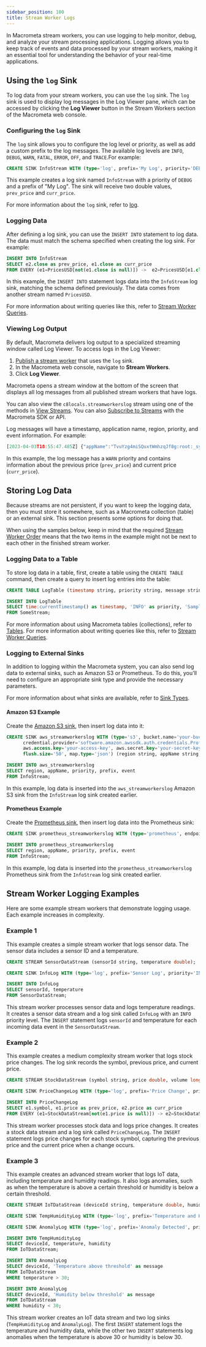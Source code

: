 ```yaml
---
sidebar_position: 100
title: Stream Worker Logs
---
```


In Macrometa stream workers, you can use logging to help monitor, debug, and analyze your stream processing applications. Logging allows you to keep track of events and data processed by your stream workers, making it an essential tool for understanding the behavior of your real-time applications.

## Using the `log` Sink

To log data from your stream workers, you can use the `log` sink. The `log` sink is used to display log messages in the Log Viewer pane, which can be accessed by clicking the **Log Viewer** button in the Stream Workers section of the Macrometa web console.

### Configuring the `log` Sink

The `log` sink allows you to configure the log level or priority, as well as add a custom prefix to the log messages. The available log levels are `INFO`, `DEBUG`, `WARN`, `FATAL`, `ERROR`, `OFF`, and `TRACE`.For example:

```sql
CREATE SINK InfoStream WITH (type='log', prefix='My Log', priority='DEBUG') (prev_price double, curr_price double);
```

This example creates a log sink named `InfoStream` with a priority of `DEBUG` and a prefix of "My Log". The sink will receive two double values, `prev_price` and `curr_price`.

For more information about the `log` sink, refer to [log](sink/sink-types/log).

### Logging Data

After defining a log sink, you can use the `INSERT INTO` statement to log data. The data must match the schema specified when creating the log sink. For example:

```sql
INSERT INTO InfoStream
SELECT e2.close as prev_price, e1.close as curr_price
FROM EVERY (e1=PricesUSD[not(e1.close is null)]) ->  e2=PricesUSD[e1.close >= e2.close];
```

In this example, the `INSERT INTO` statement logs data into the `InfoStream` log sink, matching the schema defined previously. The data comes from another stream named `PricesUSD`.

For more information about writing queries like this, refer to [Stream Worker Queries](query-guide/).

### Viewing Log Output

By default, Macrometa delivers log output to a specialized streaming window called Log Viewer. To access logs in the Log Viewer:

1. [Publish a stream worker](stream-worker-tasks/publish-unpublish-stream-workers) that uses the `log` sink.
2. In the Macrometa web console, navigate to **Stream Workers**.
3. Click **Log Viewer**.

Macrometa opens a stream window at the bottom of the screen that displays all log messages from all published stream workers that have logs.

You can also view the `c8locals.streamworkerslog` stream using one of the methods in [View Streams](../../streams/stream-tasks/view-streams). You can also [Subscribe to Streams](../../streams/stream-tasks/subscribe-streams) with the Macrometa SDK or API.

Log messages will have a timestamp, application name, region, priority, and event information. For example:

```js
[2023-04-03T18:55:47.485Z] {"appName":"TvuYzg4miSQuxtWmhzqJf8g:root:_system:log-producer","prefix":"","region":"play-us-west","priority":"WARN","event":{"prev_price":28220.23,"curr_price":28218.31}}
```

In this example, the log message has a `WARN` priority and contains information about the previous price (`prev_price`) and current price (`curr_price`).

## Storing Log Data

Because streams are not persistent, if you want to keep the logging data, then you must store it somewhere, such as a Macrometa collection (table) or an external sink. This section presents some options for doing that.

When using the samples below, keep in mind that the required [Stream Worker Order](stream-worker-basics/stream-worker-order) means that the two items in the example might not be next to each other in the finished stream worker.

### Logging Data to a Table

To store log data in a table, first, create a table using the `CREATE TABLE` command, then create a query to insert log entries into the table:

```sql
CREATE TABLE LogTable (timestamp string, priority string, message string);

INSERT INTO LogTable
SELECT time:currentTimestamp() as timestamp, 'INFO' as priority, 'Sample log message' as message
FROM SomeStream;
```

For more information about using Macrometa tables (collections), refer to [Tables](table/). For more information about writing queries like this, refer to [Stream Worker Queries](query-guide/).

### Logging to External Sinks

In addition to logging within the Macrometa system, you can also send log data to external sinks, such as Amazon S3 or Prometheus. To do this, you'll need to configure an appropriate sink type and provide the necessary parameters.

For more information about what sinks are available, refer to [Sink Types](sink/sink-types/).

#### Amazon S3 Example

Create the [Amazon S3 sink](sink/sink-types/s3), then insert log data into it:

```sql
CREATE SINK aws_streamworkerslog WITH (type='s3', bucket.name='your-bucket', object.path='streamworkerslog', aws.region='us-west-1',
      credential.provider='software.amazon.awssdk.auth.credentials.ProfileCredentialsProvider', 
      aws.access.key='your-access-key', aws.secret.key='your-secret-key',
      flush.size='50', map.type='json') (region string, appName string, priority string, prefix string, event object);

INSERT INTO aws_streamworkerslog
SELECT region, appName, priority, prefix, event
FROM InfoStream;
```

In this example, log data is inserted into the `aws_streamworkerslog` Amazon S3 sink from the `InfoStream` log sink created earlier.

#### Prometheus Example

Create the [Prometheus sink](sink/sink-types/prometheus), then insert log data into the Prometheus sink:

```sql
CREATE SINK prometheus_streamworkerslog WITH (type='prometheus', endpoint='http://localhost:9091', job='streamworkerslog', instance='my-instance') (region string, appName string, priority string, prefix string, event object);

INSERT INTO prometheus_streamworkerslog
SELECT region, appName, priority, prefix, event
FROM InfoStream;
```

In this example, log data is inserted into the `prometheus_streamworkerslog` Prometheus sink from the `InfoStream` log sink created earlier.

## Stream Worker Logging Examples

Here are some example stream workers that demonstrate logging usage. Each example increases in complexity.

### Example 1

This example creates a simple stream worker that logs sensor data. The sensor data includes a sensor ID and a temperature.

```sql
CREATE STREAM SensorDataStream (sensorId string, temperature double);

CREATE SINK InfoLog WITH (type='log', prefix='Sensor Log', priority='INFO') (sensorId string, temperature double);

INSERT INTO InfoLog
SELECT sensorId, temperature
FROM SensorDataStream;
```

This stream worker processes sensor data and logs temperature readings. It creates a sensor data stream and a log sink called `InfoLog` with an `INFO` priority level. The `INSERT` statement logs `sensorId` and temperature for each incoming data event in the `SensorDataStream`.

### Example 2

This example creates a medium complexity stream worker that logs stock price changes. The log sink records the symbol, previous price, and current price.

```sql
CREATE STREAM StockDataStream (symbol string, price double, volume long);

CREATE SINK PriceChangeLog WITH (type='log', prefix='Price Change', priority='INFO') (symbol string, prev_price double, curr_price double);

INSERT INTO PriceChangeLog
SELECT e1.symbol, e1.price as prev_price, e2.price as curr_price
FROM EVERY (e1=StockDataStream[not(e1.price is null)]) -> e2=StockDataStream[e1.price != e2.price];
```

This stream worker processes stock data and logs price changes. It creates a stock data stream and a log sink called `PriceChangeLog`. The `INSERT` statement logs price changes for each stock symbol, capturing the previous price and the current price when a change occurs.

### Example 3

This example creates an advanced stream worker that logs IoT data, including temperature and humidity readings. It also logs anomalies, such as when the temperature is above a certain threshold or humidity is below a certain threshold.

```sql
CREATE STREAM IoTDataStream (deviceId string, temperature double, humidity double, timestamp string);

CREATE SINK TempHumidityLog WITH (type='log', prefix='Temperature and Humidity', priority='INFO') (deviceId string, temperature double, humidity double);

CREATE SINK AnomalyLog WITH (type='log', prefix='Anomaly Detected', priority='WARN') (deviceId string, message string);

INSERT INTO TempHumidityLog
SELECT deviceId, temperature, humidity
FROM IoTDataStream;

INSERT INTO AnomalyLog
SELECT deviceId, 'Temperature above threshold' as message
FROM IoTDataStream
WHERE temperature > 30;

INSERT INTO AnomalyLog
SELECT deviceId, 'Humidity below threshold' as message
FROM IoTDataStream
WHERE humidity < 30;
```

This stream worker creates an IoT data stream and two log sinks (`TempHumidityLog` and `AnomalyLog`). The first `INSERT` statement logs the temperature and humidity data, while the other two `INSERT` statements log anomalies when the temperature is above 30 or humidity is below 30.
